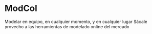 # ModCol
Modelar en equipo, en cualquier momento, y en cualquier lugar Sácale provecho a las herramientas de modelado online del mercado
